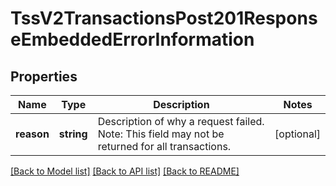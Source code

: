 # TssV2TransactionsPost201ResponseEmbeddedErrorInformation

## Properties
Name | Type | Description | Notes
------------ | ------------- | ------------- | -------------
**reason** | **string** | Description of why a request failed. Note: This field may not be returned for all transactions. | [optional] 

[[Back to Model list]](../README.md#documentation-for-models) [[Back to API list]](../README.md#documentation-for-api-endpoints) [[Back to README]](../README.md)


